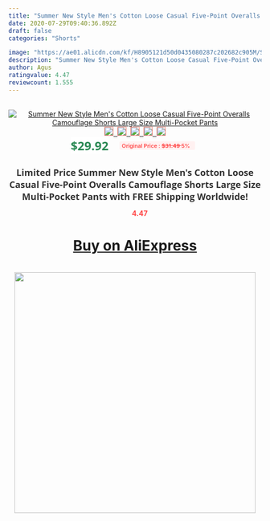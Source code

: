 ```yaml
---
title: "Summer New Style Men's Cotton Loose Casual Five-Point Overalls Camouflage Shorts Large Size Multi-Pocket Pants"
date: 2020-07-29T09:40:36.892Z
draft: false
categories: "Shorts"

image: "https://ae01.alicdn.com/kf/H8905121d50d0435080287c202682c905M/Summer-New-Style-Men-s-Cotton-Loose-Casual-Five-Point-Overalls-Camouflage-Shorts-Large-Size-Multi.jpg"
description: "Summer New Style Men's Cotton Loose Casual Five-Point Overalls Camouflage Shorts Large Size Multi-Pocket Pants"
author: Agus
ratingvalue: 4.47
reviewcount: 1.555
---
```

<br>
<div style="text-align: center;">
<a href="https://s.click.aliexpress.com/e/_AUYajj" target="_blank" rel="nofollow noopener noreferrer"><img alt="Summer New Style Men's Cotton Loose Casual Five-Point Overalls Camouflage Shorts Large Size Multi-Pocket Pants" class="magnifier-image" src="https://ae01.alicdn.com/kf/H8905121d50d0435080287c202682c905M/Summer-New-Style-Men-s-Cotton-Loose-Casual-Five-Point-Overalls-Camouflage-Shorts-Large-Size-Multi.jpg_640x640.jpg">
<br>
<img style="border:1px solid salmon" src="https://ae01.alicdn.com/kf/H8905121d50d0435080287c202682c905M/Summer-New-Style-Men-s-Cotton-Loose-Casual-Five-Point-Overalls-Camouflage-Shorts-Large-Size-Multi.jpg_120x120.jpg">&nbsp;&nbsp;<img style="border:1px solid salmon" src="https://ae01.alicdn.com/kf/H56d869ec09c94ee39992a9bb0385cd85Q/Summer-New-Style-Men-s-Cotton-Loose-Casual-Five-Point-Overalls-Camouflage-Shorts-Large-Size-Multi.jpg_120x120.jpg">&nbsp;&nbsp;<img style="border:1px solid salmon" src="https://ae01.alicdn.com/kf/H77ac5a6c04e049998c9c8ab99b1f9601K/Summer-New-Style-Men-s-Cotton-Loose-Casual-Five-Point-Overalls-Camouflage-Shorts-Large-Size-Multi.jpg_120x120.jpg">&nbsp;&nbsp;<img style="border:1px solid salmon" src="https://ae01.alicdn.com/kf/Hfeaaeae94afc457ca956a1694663626c2/Summer-New-Style-Men-s-Cotton-Loose-Casual-Five-Point-Overalls-Camouflage-Shorts-Large-Size-Multi.jpg_120x120.jpg">&nbsp;&nbsp;<img style="border:1px solid salmon" src="https://ae01.alicdn.com/kf/Hf387f43db9c44e3eac9fbce24af1cb414/Summer-New-Style-Men-s-Cotton-Loose-Casual-Five-Point-Overalls-Camouflage-Shorts-Large-Size-Multi.jpg_120x120.jpg"></a></div><br0>
<div style="text-align: center;"><span style="background-color: white; border: 0px; box-sizing: border-box; color: seagreen; display: inline-block; font-family: &quot;open sans&quot; , &quot;arial&quot; , &quot;helvetica&quot; , sans-serif , &quot;heiti&quot;; font-size: 24px; font-stretch: inherit; font-weight: 700; line-height: inherit; margin: 0px 10px 0px 0px; padding: 0px; vertical-align: middle;">$29.92 </span>
<span style="background: rgb(255 , 241 , 241); border-radius: 3px; border: 0px; box-sizing: border-box; color: #ff4747; display: inline-block; font-family: inherit; font-size: 12px; font-stretch: inherit; font-style: inherit; font-variant: inherit; font-weight: 600; line-height: inherit; margin: 0px; padding: 2px 5px; transform: scale(0.9); vertical-align: middle;">Original Price : <b style="text-decoration: line-through;">$31.49 </b> 5%&nbsp;&nbsp;</span></div>
<h1 style="color: #333333; display: inline-block; font-family: &quot;open sans&quot; , &quot;arial&quot; , &quot;helvetica&quot; , sans-serif , &quot;heiti&quot;; font-size: 18px; font-stretch: inherit; font-weight: 700; text-align: center;">Limited Price Summer New Style Men's Cotton Loose Casual Five-Point Overalls Camouflage Shorts Large Size Multi-Pocket Pants with FREE Shipping Worldwide!</h1>
<div style="color: #ff4747; text-align: center;">
<img src="https://4.bp.blogspot.com/-M0ZcTcb-5uY/XleCXlxnR4I/AAAAAAAAAEc/OrjgMkXV1oMQFaCRZj5HQwOCBcu3w1FegCPcBGAYYCw/s1600/star.png" style="height: 15px;">&nbsp;<b>4.47</b></div>
<div class="button_cont" align="center"><a class="buynow_a" href="https://s.click.aliexpress.com/e/_AUYajj" target="_blank" rel="nofollow noopener noreferrer"><H1>Buy on AliExpress</H1></a></div><br>
<div class="separator" style="clear: both; text-align: center;">
<img src="https://lh3.googleusercontent.com/-pTy5HemUv9M/XlePHvY0dAI/AAAAAAAAAE4/0nX5iRUoIWY8eMW9Dpxeirr157OZliDIgCLcBGAsYHQ/s1600/badge.gif" width="480">
</div>
